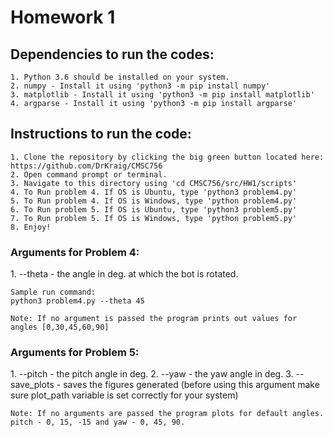 <h1>Homework 1</h1>

  <h2>Dependencies to run the codes:</h2>

    1. Python 3.6 should be installed on your system.
    2. numpy - Install it using 'python3 -m pip install numpy'
    3. matplotlib - Install it using 'python3 -m pip install matplotlib'
    4. argparse - Install it using 'python3 -m pip install argparse'

  <h2>Instructions to run the code:</h2>
  
    1. Clone the repository by clicking the big green button located here: https://github.com/DrKraig/CMSC756
    2. Open command prompt or terminal.
    3. Navigate to this directory using 'cd CMSC756/src/HW1/scripts'
    4. To Run problem 4. If OS is Ubuntu, type 'python3 problem4.py'
    5. To Run problem 4. If OS is Windows, type 'python problem4.py'
    6. To Run problem 5. If OS is Ubuntu, type 'python3 problem5.py'
    7. To Run problem 5. If OS is Windows, type 'python problem5.py'
    8. Enjoy!
    
<h3>Arguments for Problem 4:</h3>
    1. --theta - the angle in deg. at which the bot is rotated.
    
    Sample run command:
    python3 problem4.py --theta 45

    Note: If no argument is passed the program prints out values for angles [0,30,45,60,90]

<h3>Arguments for Problem 5:</h3>
    1. --pitch - the pitch angle in deg.
    2. --yaw - the yaw angle in deg.
    3. --save_plots - saves the figures generated (before using this argument make sure plot_path variable is set correctly for your system)

    Note: If no arguments are passed the program plots for default angles. pitch - 0, 15, -15 and yaw - 0, 45, 90.


